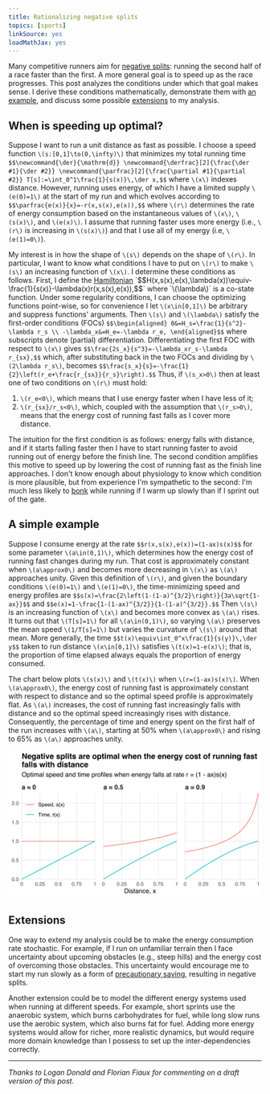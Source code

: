 ```yaml
---
title: Rationalizing negative splits
topics: [sports]
linkSource: yes
loadMathJax: yes
---
```


Many competitive runners aim for [negative splits](https://en.wikipedia.org/wiki/Negative_split): running the second half of a race faster than the first.
A more general goal is to speed up as the race progresses.
This post analyzes the conditions under which that goal makes sense.
I derive these conditions mathematically, demonstrate them with [an example](#a-simple-example), and discuss some possible [extensions](#extensions) to my analysis.

## When is speeding up optimal?

Suppose I want to run a unit distance as fast as possible.
I choose a speed function `\(s:[0,1]\to(0,\infty)\)` that minimizes my total running time
`$$\newcommand{\der}{\mathrm{d}}
\newcommand{\derfrac}[2]{\frac{\der #1}{\der #2}}
\newcommand{\parfrac}[2]{\frac{\partial #1}{\partial #2}}
T[s]:=\int_0^1\frac{1}{s(x)}\,\der x,$$`
where `\(x\)` indexes distance.
However, running uses energy, of which I have a limited supply `\(e(0)=1\)` at the start of my run and which evolves according to
`$$\parfrac{e(x)}{x}=-r(x,s(x),e(x)),$$`
where `\(r\)` determines the rate of energy consumption based on the instantaneous values of `\(x\)`, `\(s(x)\)`, and `\(e(x)\)`.
I assume that running faster uses more energy (i.e., `\(r\)` is increasing in `\(s(x)\)`) and that I use all of my energy (i.e, `\(e(1)=0\)`).

My interest is in how the shape of `\(s\)` depends on the shape of `\(r\)`.
In particular, I want to know what conditions I have to put on `\(r\)` to make `\(s\)` an increasing function of `\(x\)`.
I determine these conditions as follows.
First, I define the [Hamiltonian](https://en.wikipedia.org/wiki/Hamiltonian_(control_theory))
`$$H(x,s(x),e(x),\lambda(x))\equiv-\frac{1}{s(x)}-\lambda(x)r(x,s(x),e(x)),$$`
where `\(\lambda\)` is a co-state function.
Under some regularity conditions, I can choose the optimizing functions point-wise, so for convenience I let `\(x\in[0,1]\)` be arbitrary and suppress functions' arguments.
Then `\(s\)` and `\(\lambda\)` satisfy the first-order conditions (FOCs)
`$$\begin{aligned}
0&=H_s=\frac{1}{s^2}-\lambda r_s \\
-\lambda_x&=H_e=-\lambda r_e,
\end{aligned}$$`
where subscripts denote (partial) differentiation.
Differentiating the first FOC with respect to `\(x\)` gives
`$$\frac{2s_x}{s^3}=-\lambda_xr_s-\lambda r_{sx},$$`
which, after substituting back in the two FOCs and dividing by `\(2\lambda r_s\)`, becomes
`$$\frac{s_x}{s}=-\frac{1}{2}\left(r_e+\frac{r_{sx}}{r_s}\right).$$`
Thus, if `\(s_x>0\)` then at least one of two conditions on `\(r\)` must hold:

1. `\(r_e<0\)`, which means that I use energy faster when I have less of it;
2. `\(r_{sx}/r_s<0\)`, which, coupled with the assumption that `\(r_s>0\)`, means that the energy cost of running fast falls as I cover more distance.

The intuition for the first condition is as follows:
energy falls with distance, and if it starts falling faster then I have to start running faster to avoid running out of energy before the finish line.
The second condition amplifies this motive to speed up by lowering the cost of running fast as the finish line approaches.
I don't know enough about physiology to know which condition is more plausible, but from experience I'm sympathetic to the second: I'm much less likely to [bonk](https://en.wikipedia.org/wiki/Hitting_the_wall) while running if I warm up slowly than if I sprint out of the gate.

## A simple example

Suppose I consume energy at the rate
`$$r(x,s(x),e(x))=(1-ax)s(x)$$`
for some parameter `\(a\in(0,1)\)`, which determines how the energy cost of running fast changes during my run.
That cost is approximately constant when `\(a\approx0\)` and becomes more decreasing in `\(x\)` as `\(a\)` approaches unity.
Given this definition of `\(r\)`, and given the boundary conditions `\(e(0)=1\)` and `\(e(1)=0\)`, the time-minimizing speed and energy profiles are
`$$s(x)=\frac{2\left(1-(1-a)^{3/2}\right)}{3a\sqrt{1-ax}}$$`
and
`$$e(x)=1-\frac{1-(1-ax)^{3/2}}{1-(1-a)^{3/2}}.$$`
Then `\(s\)` is an increasing function of `\(x\)` and becomes more convex as `\(a\)` rises.
It turns out that `\(T[s]=1\)` for all `\(a\in(0,1)\)`, so varying `\(a\)` preserves the mean speed `\(1/T[s]=1\)` but varies the curvature of `\(s\)` around that mean.
More generally, the time
`$$t(x)\equiv\int_0^x\frac{1}{s(y)}\,\der y$$`
taken to run distance `\(x\in[0,1]\)` satisfies `\(t(x)=1-e(x)\)`; that is, the proportion of time elapsed always equals the proportion of energy consumed.

The chart below plots `\(s(x)\)` and `\(t(x)\)` when `\(r=(1-ax)s(x)\)`.
When `\(a\approx0\)`, the energy cost of running fast is approximately constant with respect to distance and so the optimal speed profile is approximately flat.
As `\(a\)` increases, the cost of running fast increasingly falls with distance and so the optimal speed increasingly rises with distance.
Consequently, the percentage of time and energy spent on the first half of the run increases with `\(a\)`, starting at 50% when `\(a\approx0\)` and rising to 65% as `\(a\)` approaches unity.

![](figures/plot-1.svg)

## Extensions

One way to extend my analysis could be to make the energy consumption rate stochastic.
For example, if I run on unfamiliar terrain then I face uncertainty about upcoming obstacles (e.g., steep hills) and the energy cost of overcoming those obstacles.
This uncertainty would encourage me to start my run slowly as a form of [precautionary saving](https://en.wikipedia.org/wiki/Precautionary_savings), resulting in negative splits.

Another extension could be to model the different energy systems used when running at different speeds.
For example, short sprints use the anaerobic system, which burns carbohydrates for fuel, while long slow runs use the aerobic system, which also burns fat for fuel.
Adding more energy systems would allow for richer, more realistic dynamics, but would require more domain knowledge than I possess to set up the inter-dependencies correctly.

---

*Thanks to Logan Donald and Florian Fiaux for commenting on a draft version of this post.*

